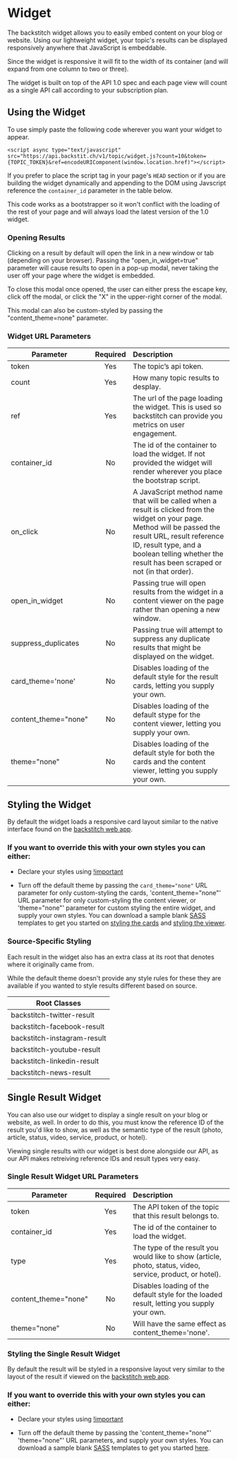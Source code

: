 # Widget 

The backstitch widget allows you to easily embed content on your blog or website. Using our lightweight widget, your topic's results can be displayed responsively anywhere that JavaScript is embeddable.  

Since the widget is responsive it will fit to the width of its container (and will expand from one column to two or three).

<div class="widget-example">
  <script async type='text/javascript' src='https://api.backstit.ch/v1/topic/widget.js?count=4&token=cee55090c591013233444a64a6b89653&ref=encodeURIComponent(window.location.href)'>
  </script>
</div>

<aside class="notice">The widget is built on top of the API 1.0 spec and each page view will count as a single API call according to your subscription plan.</aside>

## Using the Widget

To use simply paste the following code wherever you want your widget to appear.  

`<script async type="text/javascript" src="https://api.backstit.ch/v1/topic/widget.js?count=10&token={TOPIC_TOKEN}&ref=encodeURIComponent(window.location.href)"></script>`

If you prefer to place the script tag in your page's `HEAD` section or if you are building the widget dynamically and appending to the DOM using Javscript reference the `container_id` parameter in the table below.

<aside class="success">This code works as a bootstrapper so it won't conflict with the loading of the rest of your page and will always load the latest version of the 1.0 widget.</aside>


### Opening Results 

Clicking on a result by default will open the link in a new window or tab (depending on your browser). Passing the "open_in_widget=true" parameter will cause results to open in a pop-up modal, never taking the user off your page where the widget is embedded. 

To close this modal once opened, the user can either press the escape key, click off the modal, or click the "X" in the upper-right corner of the modal. 

This modal can also be custom-styled by passing the "content_theme=none" parameter. 

### Widget URL Parameters

| Parameter | Required | Description |
|---------|:-------:|:-----------|
| token | Yes |The topic’s api token. |
| count | Yes | How many topic results to desplay. |
| ref | Yes | The url of the page loading the widget.  This is used so backstitch can provide you metrics on user engagement. |
| container_id | No | The id of the container to load the widget.  If not provided the widget will render wherever you place the bootstrap script. |
| on_click | No | A JavaScript method name that will be called when a result is clicked from the widget on your page. Method will be passed the result URL, result reference ID, result type, and a boolean telling whether the result has been scraped or not (in that order). |
| open_in_widget | No | Passing true will open results from the widget in a content viewer on the page rather than opening a new window. |
| suppress_duplicates| No | Passing true will attempt to suppress any duplicate results that might be displayed on the widget. |
| card_theme='none' | No | Disables loading of the default style for the result cards, letting you supply your own. |
| content_theme="none" | No | Disables loading of the default stype for the content viewer, letting you supply your own. |
| theme="none" | No | Disables loading of the default style for both the cards and the content viewer, letting you supply your own. |

## Styling the Widget

By default the widget loads a responsive card layout similar to the native interface found on the [backstitch web app](http://backstit.ch).

### If you want to override this with your own styles you can either:

- Declare your styles using [!important](https://developer.mozilla.org/en-US/docs/Web/CSS/Specificity) 

- Turn off the default theme by passing the `card_theme="none"` URL parameter for only custom-styling the cards, 'content_theme="none"' URL parameter for only custom-styling the content viewer, or 'theme="none"' parameter for custom styling the entire widget, and supply your own styles.  You can download a sample blank [SASS](http://sass-lang.com/) templates to get you started on [styling the cards](http://assets-api.s3.amazonaws.com/v1/custom_widget.scss) and [styling the viewer](http://assets-api.s3.amazonaws.com/v1/custom_content_viewer.scss).

### Source-Specific Styling

Each result in the widget also has an extra class at its root that denotes where it originally came from.  

While the default theme doesn't provide any style rules for these they are available if you wanted to style results different based on source.

| Root Classes |
|--------------|
| backstitch-twitter-result |
| backstitch-facebook-result |
| backstitch-instagram-result |
| backstitch-youtube-result |
| backstitch-linkedin-result |
| backstitch-news-result |

## Single Result Widget

You can also use our widget to display a single result on your blog or website, as well. In order to do this, you must know the reference ID of the result you'd like to show, as well as the semantic type of the result (photo, article, status, video, service, product, or hotel). 

<aside class="notice">Viewing single results with our widget is best done alongside our API, as our API makes retreiving reference IDs and result types very easy.</aside>

### Single Result Widget URL Parameters

| Parameter | Required | Description |
|---------|:-------:|:-----------|
| token | Yes | The API token of the topic that this result belongs to. |
| container_id | Yes | The id of the container to load the widget.|
| type | Yes | The type of the result you would like to show (article, photo, status, video, service, product, or hotel).|
| content_theme="none" | No | Disables loading of the default style for the loaded result, letting you supply your own. |
| theme="none" | No | Will have the same effect as content_theme='none'.|

### Styling the Single Result Widget

By default the result will be styled in a responsive layout very similar to the layout of the result if viewed on the [backstitch web app](http://backstit.ch).

### If you want to override this with your own styles you can either:

- Declare your styles using [!important](https://developer.mozilla.org/en-US/docs/Web/CSS/Specificity) 

- Turn off the default theme by passing the 'content_theme="none"' 'theme="none"' URL parameters, and supply your own styles.  You can download a sample blank [SASS](http://sass-lang.com/) templates to get you started [here](http://assets-api.s3.amazonaws.com/v1/custom_content_viewer.scss).

